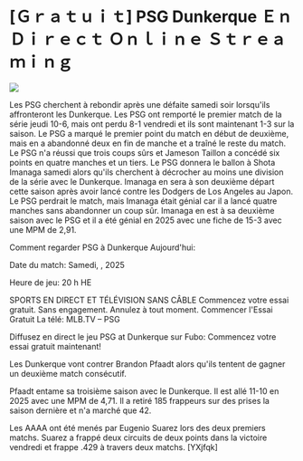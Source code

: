 # [Ｇｒａｔｕｉｔ] PSG Dunkerque Ｅｎ Ｄｉｒｅｃｔ Ｏｎｌｉｎｅ Ｓｔｒｅａｍｉｎｇ  
  
  
[![](https://i.imgur.com/qSNzIqt.png)](https://movie.rssnews.media/JUcJKFwjg.php)  
  
Les PSG cherchent à rebondir après une défaite samedi soir lorsqu'ils affronteront les Dunkerque. Les PSG ont remporté le premier match de la série jeudi 10-6, mais ont perdu 8-1 vendredi et ils sont maintenant 1-3 sur la saison. Le PSG a marqué le premier point du match en début de deuxième, mais en a abandonné deux en fin de manche et a traîné le reste du match. Le PSG n'a réussi que trois coups sûrs et Jameson Taillon a concédé six points en quatre manches et un tiers. Le PSG donnera le ballon à Shota Imanaga samedi alors qu'ils cherchent à décrocher au moins une division de la série avec le Dunkerque. Imanaga en sera à son deuxième départ cette saison après avoir lancé contre les Dodgers de Los Angeles au Japon. Le PSG perdrait le match, mais Imanaga était génial car il a lancé quatre manches sans abandonner un coup sûr. Imanaga en est à sa deuxième saison avec le PSG et il a été génial en 2025 avec une fiche de 15-3 avec une MPM de 2,91.

Comment regarder PSG à Dunkerque Aujourd'hui:

Date du match: Samedi, , 2025

Heure de jeu: 20 h HE

SPORTS EN DIRECT ET TÉLÉVISION SANS CÂBLE
Commencez votre essai gratuit. Sans engagement. Annulez à tout moment.
Commencer l'Essai Gratuit
La télé: MLB.TV – PSG

Diffusez en direct le jeu PSG at Dunkerque sur Fubo: Commencez votre essai gratuit maintenant!

Les Dunkerque vont contrer Brandon Pfaadt alors qu'ils tentent de gagner un deuxième match consécutif.

Pfaadt entame sa troisième saison avec le Dunkerque. Il est allé 11-10 en 2025 avec une MPM de 4,71. Il a retiré 185 frappeurs sur des prises la saison dernière et n'a marché que 42.

Les AAAA ont été menés par Eugenio Suarez lors des deux premiers matchs. Suarez a frappé deux circuits de deux points dans la victoire vendredi et frappe .429 à travers deux matchs. [YXjfqk]
